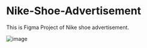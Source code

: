 # Nike-Shoe-Advertisement
This is Figma Project of Nike shoe advertisement.

![image](https://github.com/P-r-e-k-s-h-a/Nike-Shoe-Advertisement/assets/122606999/b05eef70-8c75-4bf6-b96b-a21c5a582684)

